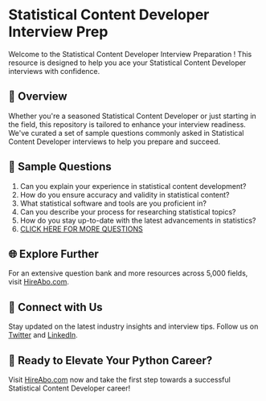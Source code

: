 # Statistical Content Developer Interview Prep

Welcome to the Statistical Content Developer Interview Preparation ! This resource is designed to help you ace your Statistical Content Developer interviews with confidence.

## 🚀 Overview

Whether you're a seasoned Statistical Content Developer or just starting in the field, this repository is tailored to enhance your interview readiness. We've curated a set of sample questions commonly asked in Statistical Content Developer interviews to help you prepare and succeed.

## 📝 Sample Questions

1. Can you explain your experience in statistical content development?
2. How do you ensure accuracy and validity in statistical content?
3. What statistical software and tools are you proficient in?
4. Can you describe your process for researching statistical topics?
5. How do you stay up-to-date with the latest advancements in statistics?
6. [CLICK HERE FOR MORE QUESTIONS](https://hireabo.com/job/19_1_32/Statistical%20Content%20Developer)

## 🌐 Explore Further

For an extensive question bank and more resources across 5,000 fields, visit [HireAbo.com](https://www.hireabo.com).

## 📱 Connect with Us

Stay updated on the latest industry insights and interview tips. Follow us on [Twitter](https://twitter.com/hireabo) and [LinkedIn](https://www.linkedin.com/in/hire-abo-3609972a8/).

## 🚀 Ready to Elevate Your Python Career?

Visit [HireAbo.com](https://www.hireabo.com) now and take the first step towards a successful Statistical Content Developer career!